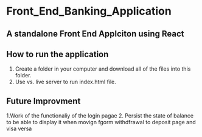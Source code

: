# Front_End_Banking_Application
## A standalone Front End Applciton using React
## How to run the application
1. Create a folder in your computer and download all of the files into this folder.
2. Use vs. live server to run index.html file.

## Future Improvment
1.Work of the functionaliy of the login pagae
2. Persist the state of balance to be able to display it when movign fgorm withdfrawal to deposit page and visa versa

